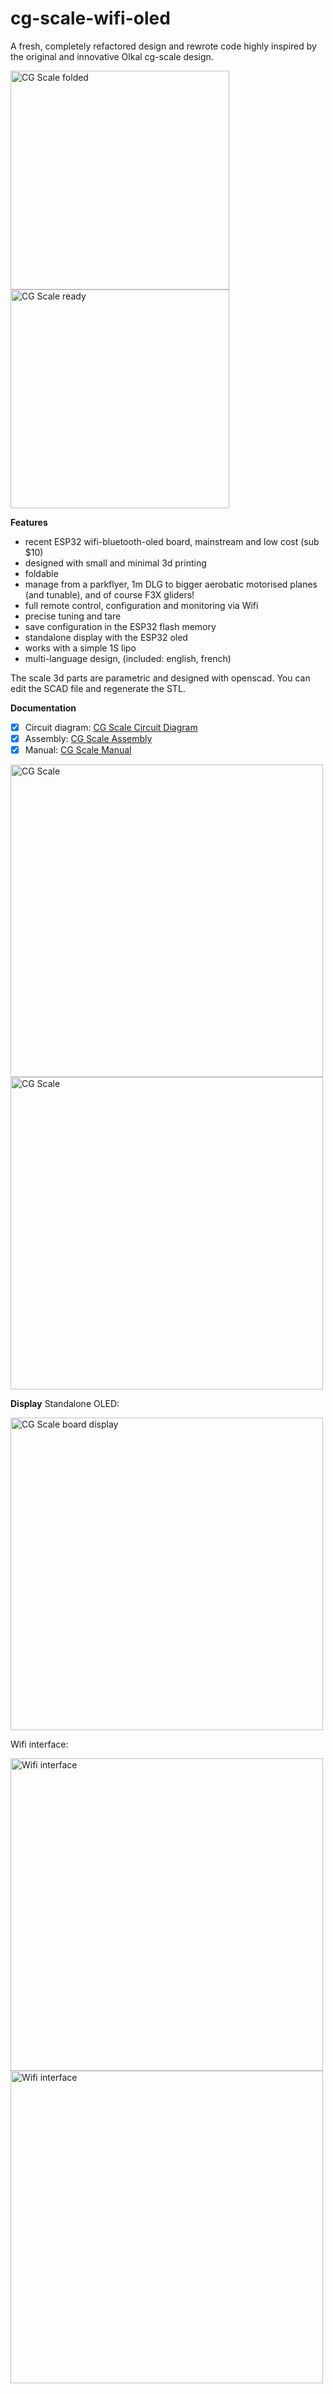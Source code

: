# cg-scale-wifi-oled

A fresh, completely refactored design and rewrote code highly inspired by the original and innovative Olkal cg-scale design.

<img src="https://github.com/guillaumef/cg-scale-wifi-oled/blob/master/pix/photo-folded.jpg" width="350" alt="CG Scale folded" /><img src="https://github.com/guillaumef/cg-scale-wifi-oled/blob/master/pix/photo-assembly-full1.jpg" width="350" alt="CG Scale ready" />

**Features**
- recent ESP32 wifi-bluetooth-oled board, mainstream and low cost (sub $10)
- designed with small and minimal 3d printing
- foldable
- manage from a parkflyer, 1m DLG to bigger aerobatic motorised planes (and tunable), and of course F3X gliders!
- full remote control, configuration and monitoring via Wifi
- precise tuning and tare
- save configuration in the ESP32 flash memory
- standalone display with the ESP32 oled
- works with a simple 1S lipo
- multi-language design, (included: english, french)

The scale 3d parts are parametric and designed with openscad. You can edit the SCAD file and regenerate the STL.

**Documentation**
- [x] Circuit diagram: [CG Scale Circuit Diagram](documentation/circuit-diagram.pdf)
- [x] Assembly: [CG Scale Assembly](documentation/assembly.pdf)
- [x] Manual: [CG Scale Manual](documentation/manual.pdf)

<img src="https://github.com/guillaumef/cg-scale-wifi-oled/blob/master/pix/photo-stormbird3.jpg" width="500" alt="CG Scale" align="center" />

<img src="https://github.com/guillaumef/cg-scale-wifi-oled/blob/master/pix/photo-stormbird1.jpg" width="500" alt="CG Scale" align="center" />

**Display**
Standalone OLED:

<img src="https://github.com/guillaumef/cg-scale-wifi-oled/blob/master/pix/photo-board-stormbird.jpg" width="500" alt="CG Scale board display" align="center" />

Wifi interface:

<img src="https://github.com/guillaumef/cg-scale-wifi-oled/blob/master/pix/screenshot-configuration.jpg" width="500" alt="Wifi interface" align="center" /> <img src="https://github.com/guillaumef/cg-scale-wifi-oled/blob/master/pix/screenshot-stormbird.jpg" width="500" alt="Wifi interface" align="center" />

